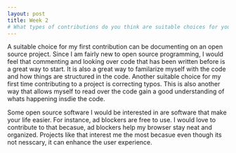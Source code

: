 ```yaml
---
layout: post
title: Week 2
# What types of contributions do you think are suitable choices for you to make as your first contributions to an open source project? What types of projects interest you and how do you see your relationship to them?
---
```

A suitable choice for my first contribution can be documenting on an open source project. Since I am fairly new to open source
programming, I would feel that commenting and looking over code that has been written before is a great way to start. It is
also a great way to familarize myself with the code and how things are structured in the code. Another suitable choice for my
first time contributing to a project is correcting typos. This is also another way that allows myself to read over the code
gain a good understanding of whats happening insdie the code. 

Some open source software I would be interested in are software that make your life easier. For instance, ad blockers are free
to use. I would love to contribute to that becasue, ad blockers help my browser stay neat and organized. Projects like that 
interest me the most becasue even though its not nesscary, it can enhance the user experience.
